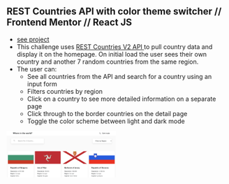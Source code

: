 ## REST Countries API with color theme switcher // Frontend Mentor // React JS

- [see project](https://sweta-fm-countries-api.netlify.app)
- This challenge uses [REST Countries V2 API ](https://restcountries.com/#api-endpoints-v2) to pull country data and display it on the homepage.
  On initial load the user sees their own country and another 7 random countries from the same region.
- The user can:
  - See all countries from the API and search for a country using an input form
  - Filters countries by region
  - Click on a country to see more detailed information on a separate page
  - Click through to the border countries on the detail page
  - Toggle the color scheme between light and dark mode

<p align-items: center>
    <img src='./readme-images/Screenshot-countries-01.png' width='250'>
</p>
<br/>

